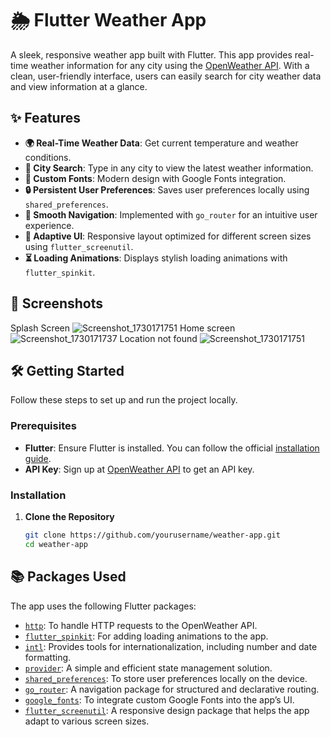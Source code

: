 # 🌦️ Flutter Weather App

A sleek, responsive weather app built with Flutter. This app provides real-time weather information for any city using the [OpenWeather API](https://openweathermap.org/). With a clean, user-friendly interface, users can easily search for city weather data and view information at a glance.

## ✨ Features

- **🌍 Real-Time Weather Data**: Get current temperature and weather conditions.
- **🔎 City Search**: Type in any city to view the latest weather information.
- **🎨 Custom Fonts**: Modern design with Google Fonts integration.
- **🔒 Persistent User Preferences**: Saves user preferences locally using `shared_preferences`.
- **🚀 Smooth Navigation**: Implemented with `go_router` for an intuitive user experience.
- **📱 Adaptive UI**: Responsive layout optimized for different screen sizes using `flutter_screenutil`.
- **⏳ Loading Animations**: Displays stylish loading animations with `flutter_spinkit`.

## 📸 Screenshots
Splash Screen
![Screenshot_1730171751](https://github.com/user-attachments/assets/e5f89a0d-a08f-4d93-ad2f-805f7b0df5ad)
Home screen
![Screenshot_1730171737](https://github.com/user-attachments/assets/a5b610e7-d7b3-4b4f-95ea-586b200cf53a)
Location not found
![Screenshot_1730171751](https://github.com/user-attachments/assets/9933cae4-9810-46e5-b219-c69342ce1207)



## 🛠️ Getting Started

Follow these steps to set up and run the project locally.

### Prerequisites

- **Flutter**: Ensure Flutter is installed. You can follow the official [installation guide](https://flutter.dev/docs/get-started/install).
- **API Key**: Sign up at [OpenWeather API](https://home.openweathermap.org/users/sign_up) to get an API key.

### Installation

1. **Clone the Repository**
   ```bash
   git clone https://github.com/yourusername/weather-app.git
   cd weather-app
   ```

## 📚 Packages Used

The app uses the following Flutter packages:

- [`http`](https://pub.dev/packages/http): To handle HTTP requests to the OpenWeather API.
- [`flutter_spinkit`](https://pub.dev/packages/flutter_spinkit): For adding loading animations to the app.
- [`intl`](https://pub.dev/packages/intl): Provides tools for internationalization, including number and date formatting.
- [`provider`](https://pub.dev/packages/provider): A simple and efficient state management solution.
- [`shared_preferences`](https://pub.dev/packages/shared_preferences): To store user preferences locally on the device.
- [`go_router`](https://pub.dev/packages/go_router): A navigation package for structured and declarative routing.
- [`google_fonts`](https://pub.dev/packages/google_fonts): To integrate custom Google Fonts into the app’s UI.
- [`flutter_screenutil`](https://pub.dev/packages/flutter_screenutil): A responsive design package that helps the app adapt to various screen sizes.
